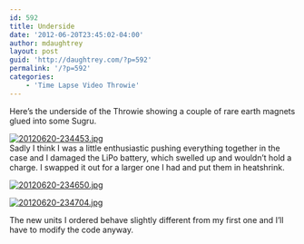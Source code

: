 ```yaml
---
id: 592
title: Underside
date: '2012-06-20T23:45:02-04:00'
author: mdaughtrey
layout: post
guid: 'http://daughtrey.com/?p=592'
permalink: '/?p=592'
categories:
    - 'Time Lapse Video Throwie'
---
```


Here’s the underside of the Throwie showing a couple of rare earth magnets glued into some Sugru.

[![20120620-234453.jpg](http://daughtrey.com/wp-content/uploads/2012/06/20120620-234453.jpg)](http://daughtrey.com/wp-content/uploads/2012/06/20120620-234453.jpg)  
Sadly I think I was a little enthusiastic pushing everything together in the case and I damaged the LiPo battery, which swelled up and wouldn’t hold a charge. I swapped it out for a larger one I had and put them in heatshrink.

[![20120620-234650.jpg](http://daughtrey.com/wp-content/uploads/2012/06/20120620-234650.jpg)](http://daughtrey.com/wp-content/uploads/2012/06/20120620-234650.jpg)

[![20120620-234704.jpg](http://daughtrey.com/wp-content/uploads/2012/06/20120620-234704.jpg)](http://daughtrey.com/wp-content/uploads/2012/06/20120620-234704.jpg)

The new units I ordered behave slightly different from my first one and I’ll have to modify the code anyway.